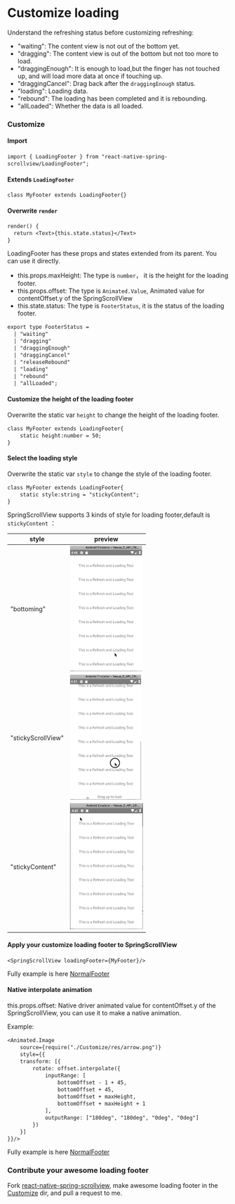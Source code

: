 # Customize loading

Understand the refreshing status before customizing refreshing:

* "waiting": The content view is not out of the bottom yet.
* "dragging": The content view is out of the bottom but not too more to load.
* "draggingEnough": It is enough to load,but the finger has not touched up, and will load more data at once if touching up.
* "draggingCancel": Drag back after the `draggingEnough` status.
* "loading": Loading data.
* "rebound": The loading has been completed and it is rebounding.
* "allLoaded": Whether the data is all loaded.

### Customize

#### Import
```$js
import { LoadingFooter } from "react-native-spring-scrollview/LoadingFooter";
```

#### Extends `LoadingFooter`
```$js
class MyFooter extends LoadingFooter{}
```

#### Overwrite `render`
```$js
render() {
  return <Text>{this.state.status}</Text>
}
```

LoadingFooter has these props and states extended from its parent. You can use it directly.
* this.props.maxHeight: The type is `number`， it is the height for the loading footer.
* this.props.offset: The type is `Animated.Value`, Animated value for contentOffset.y of the SpringScrollView
* this.state.status: The type is `FooterStatus`, it is the status of the loading footer.
```$js
export type FooterStatus =
  | "waiting"
  | "dragging"
  | "draggingEnough"
  | "draggingCancel"
  | "releaseRebound"
  | "loading"
  | "rebound"
  | "allLoaded";
```

#### Customize the height of the loading footer
Overwrite the static var `height` to change the height of the loading footer.
```$js
class MyFooter extends LoadingFooter{
    static height:number = 50;
}
```

#### Select the loading style

Overwrite the static var `style` to change the style of the loading footer.
```
class MyFooter extends LoadingFooter{
    static style:string = "stickyContent";
}
```

SpringScrollView supports 3 kinds of style for loading footer,default is `stickyContent` ：

style  |  preview
---- | ------
"bottoming" | ![bottoming](../../res/LoadingBottoming.gif)
"stickyScrollView" | ![stickyScrollView](../../res/LoadingStickyScrollView.gif)
"stickyContent" | ![stickyContent](../../res/LoadingStickyContent.gif)

#### Apply your customize loading footer to SpringScrollView
```$js
<SpringScrollView loadingFooter={MyFooter}/>
```

Fully example is here [NormalFooter](https://github.com/bolan9999/react-native-spring-scrollview/blob/master/src/LoadingFooter.js)

#### Native interpolate animation

this.props.offset: Native driver animated value for contentOffset.y of the SpringScrollView, you can use it to make a native animation.

Example:

```$js
<Animated.Image
    source={require("./Customize/res/arrow.png")}
    style={{
    transform: [{
        rotate: offset.interpolate({
            inputRange: [
                bottomOffset - 1 + 45,
                bottomOffset + 45,
                bottomOffset + maxHeight,
                bottomOffset + maxHeight + 1
            ],
            outputRange: ["180deg", "180deg", "0deg", "0deg"]
        })
    }]
}}/>
```

Fully example is here [NormalFooter](https://github.com/bolan9999/react-native-spring-scrollview/blob/master/src/NormalFooter.js)

### Contribute your awesome loading footer

Fork [react-native-spring-scrollview](https://github.com/bolan9999/react-native-spring-scrollview), make awesome loading footer in the [Customize](https://github.com/bolan9999/react-native-spring-scrollview/tree/master/src/Customize) dir, and pull a request to me.
